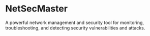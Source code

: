 # NetSecMaster
A powerful network management and security tool for monitoring, troubleshooting, and detecting security vulnerabilities and attacks.
